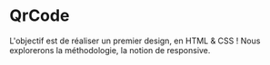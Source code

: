 # QrCode
L'objectif est de réaliser un premier design, en HTML &amp; CSS ! Nous explorerons la méthodologie, la notion de responsive.
